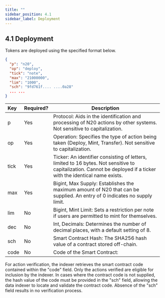 ```yaml
---
title: ""
sidebar_position: 4.1
sidebar_label: Deployment
---
```


## 4.1 Deployment

Tokens are deployed using the specified format below.


```json
{ 
  "p": "n20",
  "op": "deploy",
  "tick": "note",
  "max": "21000000",
  "lim": "1000",
  "sch": "9fd761f.... ....0a28"
  ... ...
}
```

| Key | Required? | Description |
| :--- | :--- | --- |
| p | Yes | Protocol: Aids in the identification and processing of N20 actions by other systems. Not sensitive to capitalization. |
| op | Yes | Operation: Specifies the type of action being taken (Deploy, Mint, Transfer). Not sensitive to capitalization. |
| tick | Yes | Ticker: An identifier consisting of letters, limited to 16 bytes. Not sensitive to capitalization. Cannot be deployed if a ticker with the identical name exists. |
| max | Yes | Bigint, Max Supply: Establishes the maximum amount of N20 that can be supplied. An entry of 0 indicates no supply limit. |
| lim | No | Bigint, Mint Limit: Sets a restriction per note if users are permitted to mint for themselves. |
| dec | No | Int, Decimals: Determines the number of decimal places, with a default setting of 8. |
| sch | No | Smart Contract Hash: The SHA256 hash value of a contract stored off-chain. |
| code | No | Code of the Smart Contract: |

For action verification, the indexer retrieves the smart contract code contained within the "code" field. Only the actions verified are eligible for inclusion by the indexer. In cases where the contract code is not supplied, the hash value of the code must be provided in the "sch" field, allowing the data indexer to locate and validate the contract code. Absence of the "sch" field results in no verification process.
